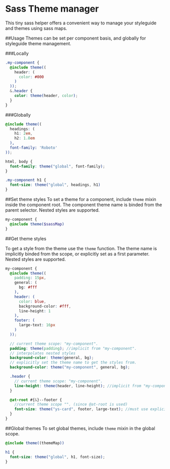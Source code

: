 # Sass Theme manager
This tiny sass helper offers a convenient way to manage your styleguide and themes using sass maps.

##Usage
Themes can be set per component basis, and globally for styleguide theme management.

###Locally
```scss
.my-component {
  @include theme((
    header: (
      color: #000
    )
  ));
  &.header {
    color: theme(header, color);
  }
}
```

###Globally
```scss
@include theme((
  headings: (
    h1: 2em,
    h2: 1.8em
  ),
  font-family: 'Roboto'
));

html, body {
  font-family: theme("global", font-family);
}

.my-component h1 {
  font-size: theme("global", headings, h1)
}
```

##Set theme styles
To set a theme for a component, include `theme` mixin inside the component root. The component theme name is binded from the parent selector. Nested styles are supported.

```scss
my-component {
  @include theme($sassMap)
}
```

##Get theme styles

To get a style from the theme use the `theme` function. The theme name is implicitly binded from the scope, or explicitly set as a first parameter. Nested styles are supported.


```scss
my-component {
  @include theme((
    padding: 15px,
    general: (
      bg: #fff
    ),
    header: (
      color: blue,
      background-color: #fff,
      line-height: 1
    ),
    footer: (
      large-text: 16px
    )
  ));

  // current theme scope: "my-component".
  padding: theme(padding); //implicit from "my-component".
  // interpolates nested styles
  background-color: theme(general, bg);
  // explicitly set the theme name to get the styles from.
  background-color: theme("my-component", general, bg);

  .header {
    // current theme scope: "my-component".
    line-height: theme(header, line-height); //implicit from "my-component".
  }

  @at-root #{&}--footer {
    //current theme scope "". (since @at-root is used)
    font-size: theme("ys-card", footer, large-text); //must use explicit theme binding.
  }
}
```

##Global themes
To set global themes, include `theme` mixin in the global scope.

```scss
@include theme((themeMap))

h1 {
  font-size: theme("global", h1, font-size);
}
```
